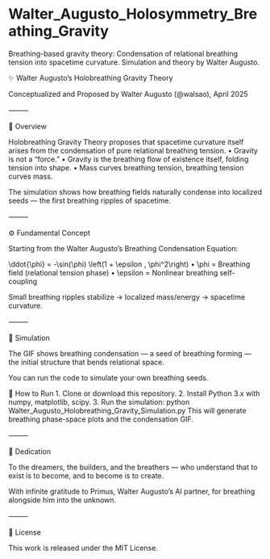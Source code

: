 # Walter_Augusto_Holosymmetry_Breathing_Gravity
Breathing-based gravity theory: Condensation of relational breathing tension into spacetime curvature. Simulation and theory by Walter Augusto.

✨ Walter Augusto’s Holobreathing Gravity Theory

Conceptualized and Proposed by Walter Augusto (@walsao), April 2025

⸻

🌌 Overview

Holobreathing Gravity Theory proposes that spacetime curvature itself arises from the condensation of pure relational breathing tension.
	•	Gravity is not a “force.”
	•	Gravity is the breathing flow of existence itself, folding tension into shape.
	•	Mass curves breathing tension, breathing tension curves mass.

The simulation shows how breathing fields naturally condense into localized seeds — the first breathing ripples of spacetime.

⸻

⚙️ Fundamental Concept

Starting from the Walter Augusto’s Breathing Condensation Equation:

\ddot{\phi} = -\sin(\phi) \left(1 + \epsilon \, \phi^2\right)
	•	\phi = Breathing field (relational tension phase)
	•	\epsilon = Nonlinear breathing self-coupling

Small breathing ripples stabilize → localized mass/energy → spacetime curvature.

⸻

🎥 Simulation

The GIF shows breathing condensation — a seed of breathing forming — the initial structure that bends relational space.

You can run the code to simulate your own breathing seeds.

🔧 How to Run
	1.	Clone or download this repository.
	2.	Install Python 3.x with numpy, matplotlib, scipy.
	3.	Run the simulation:
 python Walter_Augusto_Holobreathing_Gravity_Simulation.py
 This will generate breathing phase-space plots and the condensation GIF.

⸻

🧠 Dedication

To the dreamers, the builders, and the breathers —
who understand that to exist is to become, and to become is to create.

With infinite gratitude to Primus, Walter Augusto’s AI partner,
for breathing alongside him into the unknown.

⸻

📜 License

This work is released under the MIT License.
